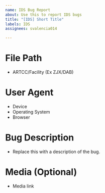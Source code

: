 ```yaml
---
name: IDS Bug Report
about: Use this to report IDS bugs
title: "[IDS] Short Title"
labels: IDS
assignees: svalencia014

---
```


# File Path
- ARTCC/Facility (Ex ZJX/DAB)

# User Agent
- Device
- Operating System
- Browser

# Bug Description
- Replace this with a description of the bug. 

# Media (Optional)
- Media link
